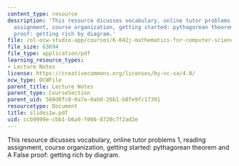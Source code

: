 ```yaml
---
content_type: resource
description: 'This resource dicusses vocabulary, online tutor problems 1, reading
  assignment, course organization, getting started: pythagorean theorem and A False
  proof: getting rich by diagram.'
file: /ol-ocw-studio-app/courses/6-042j-mathematics-for-computer-science-fall-2005/ccb9999ecbb1b6a9f0668720c7f2ad2e_slides1w.pdf
file_size: 63694
file_type: application/pdf
learning_resource_types:
- Lecture Notes
license: https://creativecommons.org/licenses/by-nc-sa/4.0/
ocw_type: OCWFile
parent_title: Lecture Notes
parent_type: CourseSection
parent_uid: 560d0fc0-0a7a-0ab0-26b1-b8fe9fc17391
resourcetype: Document
title: slides1w.pdf
uid: ccb9999e-cbb1-b6a9-f066-8720c7f2ad2e
---
```

This resource dicusses vocabulary, online tutor problems 1, reading assignment, course organization, getting started: pythagorean theorem and A False proof: getting rich by diagram.